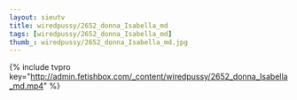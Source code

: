 ```yaml
--- 
layout: sieutv
title: wiredpussy/2652_donna_Isabella_md
tags: [wiredpussy/2652_donna_Isabella_md]
thumb_: wiredpussy/2652_donna_Isabella_md.jpg
---
```

{% include tvpro key="http://admin.fetishbox.com/_content/wiredpussy/2652_donna_Isabella_md.mp4" %} 

